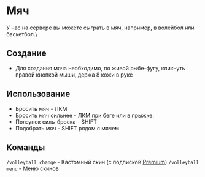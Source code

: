 # Мяч
У нас на сервере вы можете сыграть в мяч, например, в волейбол или баскетбол.\

## Создание
* Для создания мяча необходимо, по живой рыбе-фугу, кликнуть правой кнопкой мыши, держа 8 кожи в руке
## Использование
* Бросить мяч - ЛКМ
* Бросить мяч сильнее - ЛКМ при беге или в прыжке.
* Ползунок силы броска - SHIFT
* Подобрать мяч - SHIFT рядом с мячем

## Команды
`/volleyball change` - Кастомный скин (с подпиской [Premium](/donations#Premium))
`/volleyball menu` - Меню скинов
